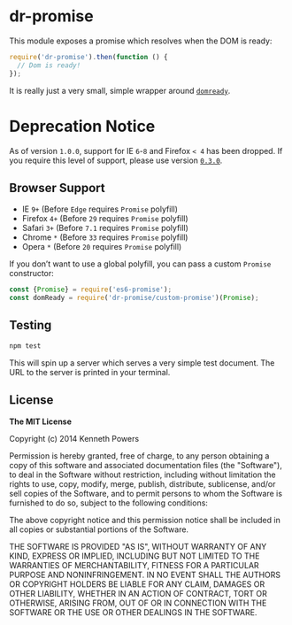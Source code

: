 # dr-promise

This module exposes a promise which resolves when the DOM is ready:

``` js
require('dr-promise').then(function () {
  // Dom is ready!
});
```

It is really just a very small, simple wrapper around [`domready`].

# Deprecation Notice

As of version `1.0.0`, support for IE `6`-`8` and Firefox `< 4` has been
dropped. If you require this level of support, please use version [`0.3.0`].

## Browser Support

* IE `9+` (Before `Edge` requires `Promise` polyfill)
* Firefox `4+` (Before `29` requires `Promise` polyfill)
* Safari `3+` (Before `7.1` requires `Promise` polyfill)
* Chrome `*` (Before `33` requires `Promise` polyfill)
* Opera `*` (Before `20` requires `Promise` polyfill)

If you don’t want to use a global polyfill, you can pass a custom `Promise` constructor:

```js
const {Promise} = require('es6-promise');
const domReady = require('dr-promise/custom-promise')(Promise);
```

## Testing

```sh
npm test
```

This will spin up a server which serves a very simple test document. The URL to
the server is printed in your terminal.

## License

**The MIT License**

Copyright (c) 2014 Kenneth Powers

Permission is hereby granted, free of charge, to any person obtaining a copy
of this software and associated documentation files (the "Software"), to deal
in the Software without restriction, including without limitation the rights
to use, copy, modify, merge, publish, distribute, sublicense, and/or sell
copies of the Software, and to permit persons to whom the Software is
furnished to do so, subject to the following conditions:

The above copyright notice and this permission notice shall be included in all
copies or substantial portions of the Software.

THE SOFTWARE IS PROVIDED "AS IS", WITHOUT WARRANTY OF ANY KIND, EXPRESS OR
IMPLIED, INCLUDING BUT NOT LIMITED TO THE WARRANTIES OF MERCHANTABILITY,
FITNESS FOR A PARTICULAR PURPOSE AND NONINFRINGEMENT. IN NO EVENT SHALL THE
AUTHORS OR COPYRIGHT HOLDERS BE LIABLE FOR ANY CLAIM, DAMAGES OR OTHER
LIABILITY, WHETHER IN AN ACTION OF CONTRACT, TORT OR OTHERWISE, ARISING FROM,
OUT OF OR IN CONNECTION WITH THE SOFTWARE OR THE USE OR OTHER DEALINGS IN THE
SOFTWARE.

[`domready`]: https://github.com/ded/domready "domReady"
[`0.3.0`]: https://github.com/KenPowers/dr-promise/tree/v0.3.0 "v0.3.0"
